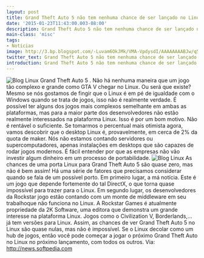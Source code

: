 ```yaml
---
layout: post
title: Grand Theft Auto 5 não tem nenhuma chance de ser lançado no Linux. Ou não?
date: '2015-01-23T11:43:00.003-08:00'
description: Grand Theft Auto 5 não tem nenhuma chance de ser lançado no Linux. Ou não?
main-class: 'misc'
tags:
- Notícias
image: http://3.bp.blogspot.com/-Luvam6OkJMk/VMA-VpdysdI/AAAAAAAABJw/q5ntYSstOvA/s72-c/Grand%2BTheft%2BAuto%2B5%2Bn%C3%A3o%2Btem%2Bnenhuma%2Bchance%2Bde%2Blan%C3%A7ado%2Bno%2BLinux.%2BOu%2Bn%C3%A3o%3F%2BTerminal%2BRoot.jpg
twitter_text: Grand Theft Auto 5 não tem nenhuma chance de ser lançado no Linux. Ou não?
introduction: Grand Theft Auto 5 não tem nenhuma chance de ser lançado no Linux. Ou não?
---
```

![Blog Linux](http://3.bp.blogspot.com/-Luvam6OkJMk/VMA-VpdysdI/AAAAAAAABJw/q5ntYSstOvA/s1600/Grand%2BTheft%2BAuto%2B5%2Bn%C3%A3o%2Btem%2Bnenhuma%2Bchance%2Bde%2Blan%C3%A7ado%2Bno%2BLinux.%2BOu%2Bn%C3%A3o%3F%2BTerminal%2BRoot.jpg "Blog Linux")
Grand Theft Auto 5 . Não há nenhuma maneira que um jogo tão complexo e grande como GTA V chegar no Linux. Ou será que existe?
Mesmo se nós gostamos de fingir que o Linux é em pé de igualdade com o Windows quando se trata de jogos, isso não é realmente verdade. É possível ter alguns dos jogos mais complexos semelhante em ambas as plataformas, mas para a maior parte dos desenvolvedores não estão realmente interessados na plataforma Linux. Isso é por um bom motivo. Não é rentável o suficiente.
 Se tomarmos o percentual mais otimista agora, vamos descobrir que o desktop Linux é, provavelmente, em cerca de 2% da quota de maker. Nós não estamos contando servidores ou supercomputadores, apenas instalações em desktops que são capazes de rodar jogos modernos. É fácil entender por que as empresas não vão investir algum dinheiro em um processo de portabilidade.
![Blog Linux](http://3.bp.blogspot.com/-y1K1KUA2HO4/VMBAHtDJtKI/AAAAAAAABJ8/tgvS-FDgExg/s1600/Grand-Theft-Auto-5-Has-No-Chance-of-Landing-on-Linux-Or-Has-It-469097-4.jpg "Blog Linux")
As chances de uma porta Linux para Grand Theft Auto 5 são quase zero, mas não é bem assim!
Há uma série de fatores que precisamos considerar quando se fala de um possível porto. Em primeiro lugar, a má notícia. Este é um jogo que depende fortemente do tal DirectX, o que torna quase impossível para trazer para o Linux. Em segundo lugar, os desenvolvedores da Rockstar jogo estão contando com um monte de middleware em seu trabalhoque não funciona no Linux.
 A Rockstar Games é atualmente propriedade da 2K Software, uma editora que demonstra um grande interesse na plataforma Linux. Jogos como o Civilization V, Borderlands,... já tem versões para Linux.
 Assim, as chances de ver Grand Theft Auto 5 no Linux são quase nulas, mas não é impossível. Se o Linux decolar como um hub de jogos, então você pode começar a jogar o próximo Grand Theft Auto no Linux no próximo lançamento, com todos os outros.
Via: http://news.softpedia.com
